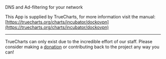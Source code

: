 DNS and Ad-filtering for your network

This App is supplied by TrueCharts, for more information visit the manual: [https://truecharts.org/charts/incubator/dockovpn](https://truecharts.org/charts/incubator/dockovpn)

---

TrueCharts can only exist due to the incredible effort of our staff.
Please consider making a [donation](https://truecharts.org/sponsor) or contributing back to the project any way you can!
